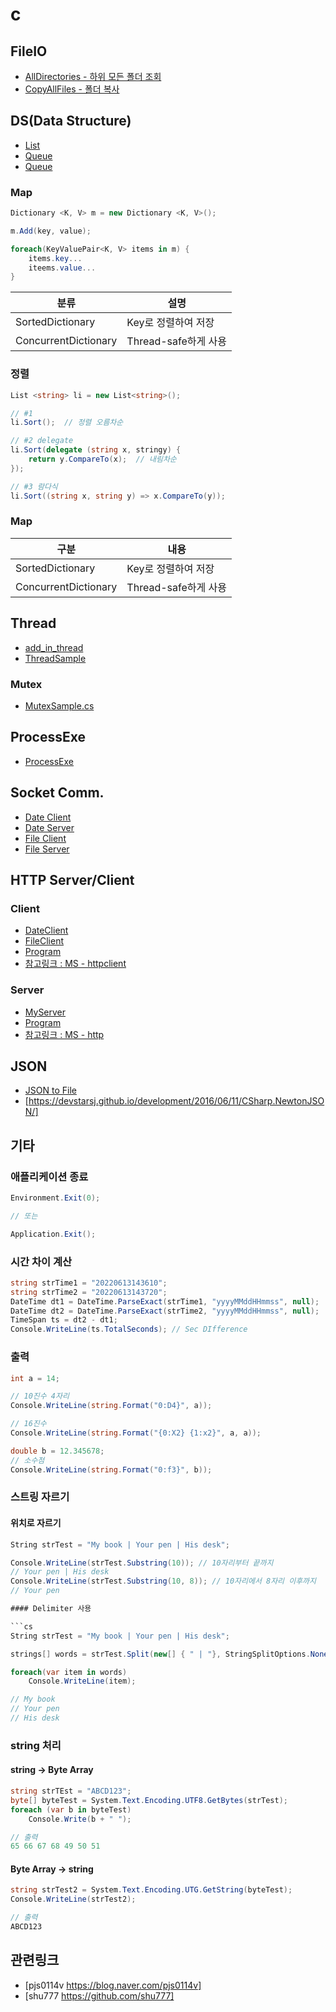 

# c
## FileIO

 * [AllDirectories - 하위 모든 폴더 조회](./FileIO/AllDirectories/Program.cs)
 * [CopyAllFiles - 폴더 복사](./FileIO/CopyAllFiles/FileIO.cs)

## DS(Data Structure)

 * [List](./DS/List/ListPrac.cs)
 * [Queue](./DS/Queue/MsgQueue.cs)
 * [Queue](./DS/Queue/Program.cs)

### Map
```cs
Dictionary <K, V> m = new Dictionary <K, V>();

m.Add(key, value);

foreach(KeyValuePair<K, V> items in m) {
    items.key...
    iteems.value...
}
```

|분류|설명|
|----|----|
| SortedDictionary | Key로 정렬하여 저장 |
| ConcurrentDictionary | Thread-safe하게 사용 |

### 정렬
```cs
List <string> li = new List<string>();

// #1
li.Sort();  // 정렬 오름차순

// #2 delegate
li.Sort(delegate (string x, stringy) {
    return y.CompareTo(x);  // 내림차순
});

// #3 람다식
li.Sort((string x, string y) => x.CompareTo(y));
```

### Map
| 구분 | 내용 |
|----|----|
| SortedDictionary | Key로 정렬하여 저장 |
| ConcurrentDictionary | Thread-safe하게 사용 |

## Thread

 * [add_in_thread](./Thread/add_in_thread.cs)
 * [ThreadSample](./Thread/ThreadSample.cs)

### Mutex
 
 * [MutexSample.cs](./Mutex/MutexSample.cs)

## ProcessExe

 * [ProcessExe](./ProcessExe/ProcessExe.cs)

## Socket Comm.

 * [Date Client](./Socket/Date/DateClient.cs)
 * [Date Server](./Socket/Date/DateServer.cs)
 * [File Client](./Socket/FileSend/SocketClient.cs)
 * [File Server](./Socket/FileSend/SocketServer.cs)

## HTTP Server/Client

### Client
 * [DateClient](./HTTP/http_client/DateClient.cs)
 * [FileClient](./HTTP/http_client/FileClient.cs)
 * [Program](./HTTP/http_client/Program.cs)
 * [참고링크 : MS - httpclient](https://docs.microsoft.com/ko-kr/dotnet/api/system.net.http.httpclient)

### Server
 * [MyServer](./HTTP/http_server/MyServer.cs)
 * [Program](./HTTP/http_server/Program.cs)
 * [참고링크 : MS - http](https://docs.microsoft.com/ko-kr/dotnet/api/system.net.http)

## JSON

 * [JSON to File](./JSON/json_to_file.cs)
 * [https://devstarsj.github.io/development/2016/06/11/CSharp.NewtonJSON/]

## 기타
### 애플리케이션 종료

```cs
Environment.Exit(0);

// 또는

Application.Exit();
```

### 시간 차이 계산

```cs
string strTime1 = "20220613143610";
string strTime2 = "20220613143720";
DateTime dt1 = DateTime.ParseExact(strTime1, "yyyyMMddHHmmss", null);
DateTime dt2 = DateTime.ParseExact(strTime2, "yyyyMMddHHmmss", null);
TimeSpan ts = dt2 - dt1;
Console.WriteLine(ts.TotalSeconds); // Sec DIfference
```

### 출력

```cs
int a = 14;

// 10진수 4자리
Console.WriteLine(string.Format("0:D4}", a));

// 16진수
Console.WriteLine(string.Format("{0:X2} {1:x2}", a, a));

double b = 12.345678;
// 소수점
Console.WriteLine(string.Format("0:f3}", b));

```

### 스트링 자르기

#### 위치로 자르기
```cs
String strTest = "My book | Your pen | His desk";

Console.WriteLine(strTest.Substring(10)); // 10자리부터 끝까지
// Your pen | His desk
Console.WriteLine(strTest.Substring(10, 8)); // 10자리에서 8자리 이후까지
// Your pen

#### Delimiter 사용

```cs
String strTest = "My book | Your pen | His desk";

strings[] words = strTest.Split(new[] { " | "}, StringSplitOptions.None);

foreach(var item in words)
    Console.WriteLine(item);

// My book
// Your pen
// His desk
```

### string 처리

#### string -> Byte Array

```cs
string strTEst = "ABCD123";
byte[] byteTest = System.Text.Encoding.UTF8.GetBytes(strTest);
foreach (var b in byteTest)
    Console.Write(b + " ");

// 출력
65 66 67 68 49 50 51
```

#### Byte Array -> string

```cs
string strTest2 = System.Text.Encoding.UTG.GetString(byteTest);
Console.WriteLine(strTest2);

// 출력
ABCD123
```

## 관련링크
 * [pjs0114v https://blog.naver.com/pjs0114v]
 * [shu777 https://github.com/shu777]

